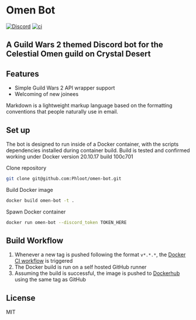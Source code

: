 # Omen Bot

[![Discord](https://discordapp.com/api/guilds/840265739884560384/widget.png)](https://discord.gg/Y3VkTCdV4b)
[![ci](https://github.com/Phloot/omen-bot/actions/workflows/docker-ci.yml/badge.svg)](https://github.com/Phloot/omen-bot/actions/workflows/docker-ci.yml)

## A Guild Wars 2 themed Discord bot for the Celestial Omen guild on Crystal Desert

## Features

- Simple Guild Wars 2 API wrapper support
- Welcoming of new joinees

Markdown is a lightweight markup language based on the formatting conventions
that people naturally use in email.

## Set up

The bot is designed to run inside of a Docker container, with the scripts dependencies installed during container build. Build is tested and confirmed working under Docker version 20.10.17 build 100c701

Clone repository

```sh
git clone git@github.com:Phloot/omen-bot.git
```

Build Docker image

```sh
docker build omen-bot -t .
```

Spawn Docker container

```sh
docker run omen-bot --discord_token TOKEN_HERE
```

## Build Workflow

1. Whenever a new tag is pushed following the format `v*.*.*`, the [Docker CI workflow](https://github.com/Phloot/omen-bot/blob/main/.github/workflows/docker-ci.yml) is triggered
2. The Docker build is run on a self hosted GitHub runner
3. Assuming the build is successful, the image is pushed to [Dockerhub](https://hub.docker.com/repository/docker/phlootdocker/omen) using the same tag as GitHub

## License

MIT
